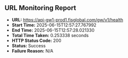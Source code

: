 ## URL Monitoring Report

- **URL:** https://api-gw1-prod1.fisglobal.com/gw/v1/health
- **Start Time:** 2025-06-15T12:57:27.767992
- **End Time:** 2025-06-15T12:57:28.021330
- **Total Time Taken:** 0.253338 seconds
- **HTTP Status Code:** 200
- **Status:** Success
- **Failure Reason:** N/A
